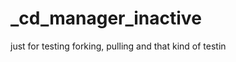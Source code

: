 _cd_manager_inactive
====================

just for testing forking, pulling and that kind of testin

